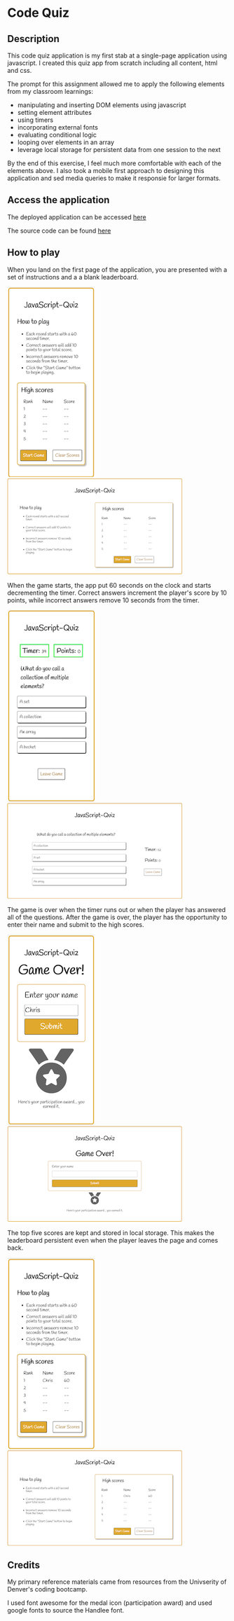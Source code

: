 # Code Quiz

## Description

This code quiz application is my first stab at a single-page application using javascript. I created this quiz app from scratch including all content, html and css.

The prompt for this assignment allowed me to apply the following elements from my classroom learnings:

- manipulating and inserting DOM elements using javascript
- setting element attributes
- using timers
- incorporating external fonts
- evaluating conditional logic
- looping over elements in an array
- leverage local storage for persistent data from one session to the next

By the end of this exercise, I feel much more comfortable with each of the elements above. I also took a mobile first approach to designing this application and sed media queries to make it responsie for larger formats.

## Access the application

The deployed application can be accessed [here](https://cleave13.github.io/code-quiz/)

The source code can be found [here](https://github.com/cleave13/code-quiz)


## How to play

When you land on the first page of the application, you are presented with a set of instructions and a a blank leaderboard.

![Shows code quiz application with an empty leaderboard - mobile screen](./assets/images/quiz-start.png) ![Shows code quiz application with an empty leaderboard - full screen](./assets/images/quiz-start-full.png)

When the game starts, the app put 60 seconds on the clock and starts decrementing the timer. Correct answers increment the player's score by 10 points, while incorrect answers remove 10 seconds from the timer.

![Displays the game play screen with a timer, a points area and the question being asked - mobile screen](./assets/images/quiz-play.png) ![Displays the game play screen with a timer, a points area and the question being asked - full screen](./assets/images/quiz-play-full.png)

The game is over when the timer runs out or when the player has answered all of the questions. After the game is over, the player has the opportunity to enter their name and submit to the high scores.

![Shows the game over screen of the quiz application where the player can enter their name and submit to the high scores - mobile screen](./assets/images/quiz-end.png) ![Shows the game over screen of the quiz application where the player can enter their name and submit to the high scores - full screen](./assets/images/quiz-end-full.png)

The top five scores are kept and stored in local storage. This makes the leaderboard persistent even when the player leaves the page and comes back.

![Shows code quiz application with one entry on the leaderboard - mobile screen](./assets/images/quiz-high-score.png) ![Shows code quiz application with one entry on the leaderboard - full screen](./assets/images/quiz-high-score-full.png)


## Credits

My primary reference materials came from resources from the Univserity of Denver's coding bootcamp.

I used font awesome for the medal icon (participation award) and used google fonts to source the Handlee font.